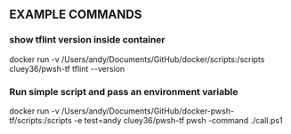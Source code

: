 
## EXAMPLE COMMANDS

### show tflint version inside container
docker run -v /Users/andy/Documents/GitHub/docker/scripts:/scripts cluey36/pwsh-tf tflint --version

### Run simple script and pass an environment variable
docker run -v /Users/andy/Documents/GitHub/docker-pwsh-tf/scripts:/scripts -e test=andy cluey36/pwsh-tf pwsh -command ./call.ps1




